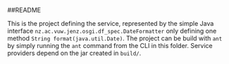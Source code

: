 ##README

This is the project defining the service, represented by the simple Java interface `nz.ac.vuw.jenz.osgi.df_spec.DateFormatter` only defining one method `String format(java.util.Date)`.
The project can be build with `ant` by simply running the `ant` command from the CLI
in this folder. Service providers depend on the jar created in `build/`. 

